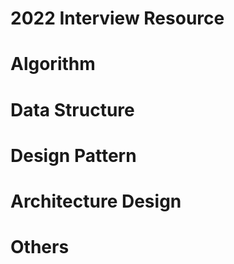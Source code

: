 # 2022 Interview Resource

# Algorithm

# Data Structure

# Design Pattern

# Architecture Design

# Others
